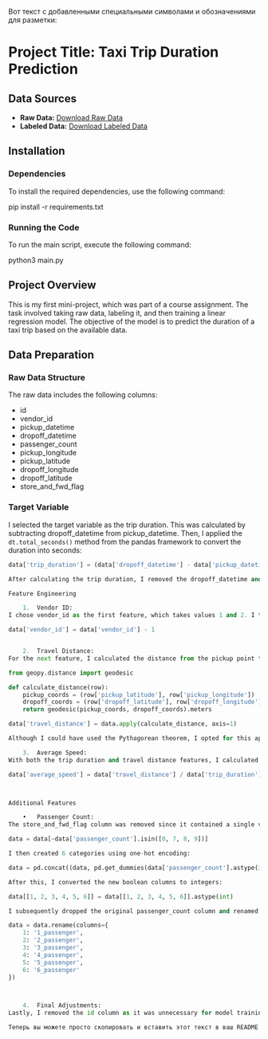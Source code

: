 Вот текст с добавленными специальными символами и обозначениями для разметки:

# Project Title: Taxi Trip Duration Prediction

## Data Sources
- **Raw Data:** [Download Raw Data](https://vk.com/doc331385305_679741102?hash=N7ULRVyk8RqTCw3Xu3elyLlcAfyXPG7a171xshEPPqD&dl=HYQWcE8QzYuTim2a1qvjItx1MOND3BCuZrov89c5Lmo&from_module=vkmsg_desktop)
- **Labeled Data:** [Download Labeled Data](https://vk.com/doc331385305_679741313?hash=1WBuH1Nvz1wCZHzpmMZ7WnZmmj1Jgnz3X8imkHyGeyk&dl=4q6GLergevpFGTwRZWUlbua4HExBGFXIBEUPKj8eIeD&from_module=vkmsg_desktop)

## Installation

### Dependencies
To install the required dependencies, use the following command:

pip install -r requirements.txt

### Running the Code
To run the main script, execute the following command:

python3 main.py

## Project Overview
This is my first mini-project, which was part of a course assignment. The task involved taking raw data, labeling it, and then training a linear regression model. The objective of the model is to predict the duration of a taxi trip based on the available data.

## Data Preparation

### Raw Data Structure
The raw data includes the following columns:
- id
- vendor_id
- pickup_datetime
- dropoff_datetime
- passenger_count
- pickup_longitude
- pickup_latitude
- dropoff_longitude
- dropoff_latitude
- store_and_fwd_flag

### Target Variable
I selected the target variable as the trip duration. This was calculated by subtracting dropoff_datetime from pickup_datetime. Then, I applied the `dt.total_seconds()` method from the pandas framework to convert the duration into seconds:
```python
data['trip_duration'] = (data['dropoff_datetime'] - data['pickup_datetime']).dt.total_seconds()

After calculating the trip duration, I removed the dropoff_datetime and pickup_datetime columns since they were no longer needed.

Feature Engineering

	1.	Vendor ID:
I chose vendor_id as the first feature, which takes values 1 and 2. I transformed these values to a binary format by subtracting 1. I hypothesize that this feature may represent gender (e.g., 1 for male, 2 for female).

data['vendor_id'] = data['vendor_id'] - 1


	2.	Travel Distance:
For the next feature, I calculated the distance from the pickup point to the drop-off point using the four columns: pickup_longitude, pickup_latitude, dropoff_longitude, dropoff_latitude. I used the geopy library for this purpose.

from geopy.distance import geodesic

def calculate_distance(row):
    pickup_coords = (row['pickup_latitude'], row['pickup_longitude'])
    dropoff_coords = (row['dropoff_latitude'], row['dropoff_longitude'])
    return geodesic(pickup_coords, dropoff_coords).meters

data['travel_distance'] = data.apply(calculate_distance, axis=1)

Although I could have used the Pythagorean theorem, I opted for this approach for accuracy.

	3.	Average Speed:
With both the trip duration and travel distance features, I calculated the average speed:

data['average_speed'] = data['travel_distance'] / data['trip_duration']



Additional Features

	•	Passenger Count:
The store_and_fwd_flag column was removed since it contained a single value (N), which would not yield any useful features. The passenger_count column was retained, but I filtered out specific values (0, 7, 8, 9) as they are considered outliers:

data = data[~data['passenger_count'].isin([0, 7, 8, 9])]

I then created 6 categories using one-hot encoding:

data = pd.concat((data, pd.get_dummies(data['passenger_count'].astype(int))), axis=1)

After this, I converted the new boolean columns to integers:

data[[1, 2, 3, 4, 5, 6]] = data[[1, 2, 3, 4, 5, 6]].astype(int)

I subsequently dropped the original passenger_count column and renamed the new columns for clarity:

data = data.rename(columns={
    1: '1_passenger',
    2: '2_passenger',
    3: '3_passenger',
    4: '4_passenger',
    5: '5_passenger',
    6: '6_passenger'
})



	4.	Final Adjustments:
Lastly, I removed the id column as it was unnecessary for model training. At this point, I had 4 features and 1 target variable ready for training.

Теперь вы можете просто скопировать и вставить этот текст в ваш README файл.
